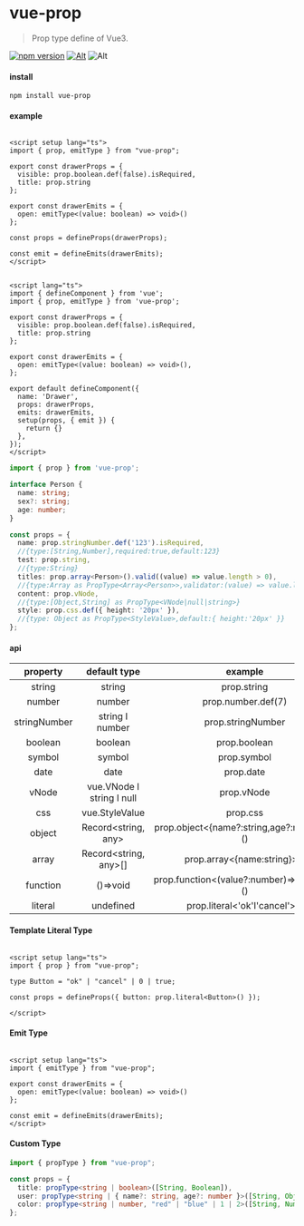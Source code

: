 # vue-prop

> Prop type define of Vue3.

[![npm version](https://img.shields.io/npm/v/vue-prop.svg?style=flat-square)](https://www.npmjs.com/package/vue-prop)
[![Alt](https://img.shields.io/npm/dm/vue-prop?style=flat-square)](https://npmcharts.com/compare/vue-prop?minimal=true)
![Alt](https://img.shields.io/github/license/mivui/vue-prop?style=flat-square)

#### install

```shell
npm install vue-prop
```

#### example

```vue

<script setup lang="ts">
import { prop, emitType } from "vue-prop";

export const drawerProps = {
  visible: prop.boolean.def(false).isRequired,
  title: prop.string
};

export const drawerEmits = {
  open: emitType<(value: boolean) => void>()
};

const props = defineProps(drawerProps);

const emit = defineEmits(drawerEmits);
</script>
```

```vue

<script lang="ts">
import { defineComponent } from 'vue';
import { prop, emitType } from 'vue-prop';

export const drawerProps = {
  visible: prop.boolean.def(false).isRequired,
  title: prop.string
};

export const drawerEmits = {
  open: emitType<(value: boolean) => void>(),
};

export default defineComponent({
  name: 'Drawer',
  props: drawerProps,
  emits: drawerEmits,
  setup(props, { emit }) {
    return {}
  },
});
</script>

```

```ts
import { prop } from 'vue-prop';

interface Person {
  name: string;
  sex?: string;
  age: number;
}

const props = {
  name: prop.stringNumber.def('123').isRequired,
  //{type:[String,Number],required:true,default:123}
  test: prop.string,
  //{type:String}
  titles: prop.array<Person>().valid((value) => value.length > 0),
  //{type:Array as PropType<Array<Person>>,validator:(value) => value.length > 0}
  content: prop.vNode,
  //{type:[Object,String] as PropType<VNode|null|string>}
  style: prop.css.def({ height: '20px' }),
  //{type: Object as PropType<StyleValue>,default:{ height:'20px' }}
};
```

#### api

|   property   |            default type             |                  example                  |
|:------------:|:-----------------------------------:|:-----------------------------------------:|
|    string    |               string                |                prop.string                |
|    number    |               number                |            prop.number.def(7)             |
| stringNumber |        string &Iota; number         |             prop.stringNumber             |
|   boolean    |               boolean               |               prop.boolean                |
|    symbol    |               symbol                |                prop.symbol                |
|     date     |                date                 |                 prop.date                 |
|    vNode     | vue.VNode &Iota; string &Iota; null |                prop.vNode                 |
|     css      |           vue.StyleValue            |                 prop.css                  |
|    object    |         Record<string, any>         | prop.object<{name?:string,age?:number}>() |
|    array     |        Record<string, any>[]        |        prop.array<{name:string}>()        |
|   function   |              ()=>void               | prop.function<(value?:number)=>boolean>() |
|   literal    |              undefined              |    prop.literal<'ok'&Iota;'cancel'>()     |

#### Template Literal Type

```vue

<script setup lang="ts">
import { prop } from "vue-prop";

type Button = "ok" | "cancel" | 0 | true;

const props = defineProps({ button: prop.literal<Button>() });

</script>
```

#### Emit Type

```vue

<script setup lang="ts">
import { emitType } from "vue-prop";

export const drawerEmits = {
  open: emitType<(value: boolean) => void>()
};

const emit = defineEmits(drawerEmits);
</script>
```

#### Custom Type

```ts
import { propType } from "vue-prop";

const props = {
  title: propType<string | boolean>([String, Boolean]),
  user: propType<string | { name?: string, age?: number }>([String, Object]),
  color: propType<string | number, "red" | "blue" | 1 | 2>([String, Number])
};
```
